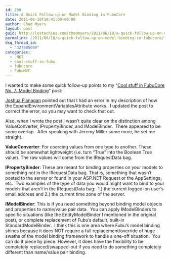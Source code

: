 ```yaml
---
id: 290
title: A Quick Follow-up on Model Binding in FubuCore
date: 2011-06-10T10:41:00+00:00
author: Chad Myers
layout: post
guid: http://lostechies.com/chadmyers/2011/06/10/a-quick-follow-up-on-model-binding-in-fubucore/
permalink: /2011/06/10/a-quick-follow-up-on-model-binding-in-fubucore/
dsq_thread_id:
  - "327805099"
categories:
  - .NET
  - cool-stuff-in-fubu
  - fubucore
  - FubuMVC
---
```

I wanted to make some quick follow-up points to my “[Cool stuff in FubuCore No. 7: Model Binding](http://lostechies.com/chadmyers/2011/06/08/cool-stuff-in-fubucore-no-7-model-binding)” post:

[Joshua Flanagan](http://joshuaflanagan.lostechies.com/) pointed out that I had an error in my description of how the ExpandEnvironmentVariablesAttribute works.&nbsp; I updated the post to correct the error, so you may want to check that out.

Also, when I wrote the post I wasn’t quite clear on the distinction among ValueConverter, IPropertyBinder, and IModelBinder.&nbsp; There appeared to be some overlap.&nbsp; After speaking with Jeremy Miller some more, he set me straight.

**ValueConverter**: For coercing values from one type to another. These should be somewhat lightweight (i.e. turn “True” into the Boolean True value). The raw values will come from the IRequestData bag.

**IPropertyBinder**: These are meant for binding properties on your models to something not in the IRequestData bag. That is, something that wasn’t posted to the server or found in your ASP.NET Request or the AppSettings, etc.&nbsp; Two examples of the type of data you would might want to bind to your models that aren’t in the IRequestData bag:&nbsp; 1.) the current logged-on user’s email address and 2.) the current time zone of the server.

**IModelBinder**: This is if you need something beyond binding model objects and properties to name/value pair data.&nbsp; You can apply IModelBinders to specific situations (like the EntityModelBinder I mentioned in the original post), or complete replacement of Fubu’s default, built-in StandardModelBinder.&nbsp; I think this is one area where Fubu’s model binding shines because it does NOT require a full replacement/override of huge swaths of the model binding framework to handle a one-off situation.&nbsp; You can do it piece by piece. However, it does have the flexibility to be completely replaced/swapped-out if you need to do something completely different than name/value pair binding.